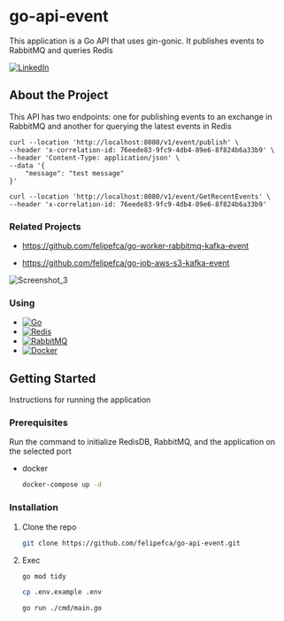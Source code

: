 # go-api-event
This application is a Go API that uses gin-gonic. It publishes events to RabbitMQ and queries Redis

[![LinkedIn][linkedin-shield]][linkedin-url]


<!-- ABOUT THE PROJECT -->
## About the Project

This API has two endpoints: one for publishing events to an exchange in RabbitMQ and another for querying the latest events in Redis

```
curl --location 'http://localhost:8080/v1/event/publish' \
--header 'x-correlation-id: 76eede83-9fc9-4db4-89e6-8f824b6a33b9' \
--header 'Content-Type: application/json' \
--data '{
    "message": "test message"
}'
```

```
curl --location 'http://localhost:8080/v1/event/GetRecentEvents' \
--header 'x-correlation-id: 76eede83-9fc9-4db4-89e6-8f824b6a33b9'
```

### Related Projects
- https://github.com/felipefca/go-worker-rabbitmq-kafka-event

- https://github.com/felipefca/go-job-aws-s3-kafka-event

![Screenshot_3](https://github.com/felipefca/go-api-event/assets/21323326/691c6cfe-2bce-48bc-b437-b60964738db4)

### Using



* [![Go][Go-badge]][Go-url]
* [![Redis](https://img.shields.io/badge/Redis-v6.0-red.svg)](https://redis.io/)
* [![RabbitMQ][RabbitMQ-badge]][RabbitMQ-url]
* [![Docker][Docker-badge]][Docker-url]

<!-- GETTING STARTED -->
## Getting Started

Instructions for running the application

### Prerequisites

Run the command to initialize RedisDB, RabbitMQ, and the application on the selected port
* docker
  ```sh
  docker-compose up -d
  ```

### Installation

1. Clone the repo
   ```sh
   git clone https://github.com/felipefca/go-api-event.git
   ```

2. Exec
   ```sh
   go mod tidy
   ```
   
   ```sh
   cp .env.example .env
   ```
      
   ```sh
   go run ./cmd/main.go
   ```


<!-- MARKDOWN LINKS & IMAGES -->
<!-- https://www.markdownguide.org/basic-syntax/#reference-style-links -->
[linkedin-shield]: https://img.shields.io/badge/-LinkedIn-black.svg?style=for-the-badge&logo=linkedin&colorB=555
[linkedin-url]: https://www.linkedin.com/in/felipe-fernandes-fca/
[Go-url]: https://golang.org/
[Go-badge]: https://img.shields.io/badge/go-%2300ADD8.svg?style=flat&logo=go&logoColor=white
[RabbitMQ-badge]: https://img.shields.io/badge/rabbitmq-%23ff6600.svg?style=flat&logo=rabbitmq&logoColor=white
[RabbitMQ-url]: https://www.rabbitmq.com/
[Docker-badge]: https://img.shields.io/badge/docker-%230db7ed.svg?style=flat&logo=docker&logoColor=white
[Docker-url]: https://www.docker.com/
